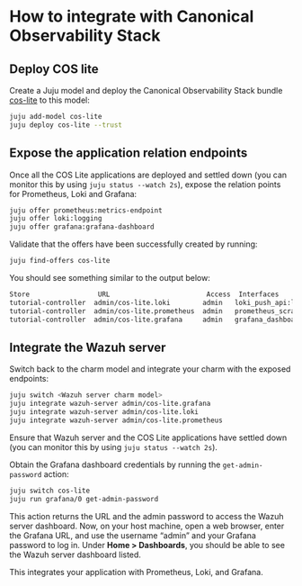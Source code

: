 # How to integrate with Canonical Observability Stack

## Deploy COS lite
Create a Juju model and deploy the Canonical Observability Stack bundle [cos-lite](https://charmhub.io/topics/canonical-observability-stack) to this model:

```bash
juju add-model cos-lite
juju deploy cos-lite --trust
```

## Expose the application relation endpoints
Once all the COS Lite applications are deployed and settled down (you can monitor this by using `juju status --watch 2s`), expose the relation points for Prometheus, Loki and Grafana:

```bash
juju offer prometheus:metrics-endpoint
juju offer loki:logging
juju offer grafana:grafana-dashboard
```

Validate that the offers have been successfully created by running:

```bash
juju find-offers cos-lite
```

You should see something similar to the output below:

```bash
Store                 URL                        Access  Interfaces
tutorial-controller  admin/cos-lite.loki        admin   loki_push_api:logging
tutorial-controller  admin/cos-lite.prometheus  admin   prometheus_scrape:metrics-endpoint
tutorial-controller  admin/cos-lite.grafana     admin   grafana_dashboard:grafana-dashboard
```

## Integrate the Wazuh server

Switch back to the charm model and integrate your charm with the exposed endpoints:

```bash
juju switch <Wazuh server charm model>
juju integrate wazuh-server admin/cos-lite.grafana
juju integrate wazuh-server admin/cos-lite.loki
juju integrate wazuh-server admin/cos-lite.prometheus
```

Ensure that Wazuh server and the COS Lite applications have settled down (you can monitor this by using `juju status --watch 2s`).

Obtain the Grafana dashboard credentials by running the `get-admin-password` action:

```bash
juju switch cos-lite
juju run grafana/0 get-admin-password
```

This action returns the URL and the admin password to access the Wazuh server dashboard. Now, on your host machine, open a web browser, enter the Grafana URL, and use the username “admin” and your Grafana password to log in. Under **Home > Dashboards**, you should be able to see the Wazuh server dashboard listed.

This integrates your application with Prometheus, Loki, and Grafana.